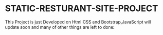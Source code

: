 ﻿# STATIC-RESTURANT-SITE-PROJECT
 This Project is just Developed on Html CSS and Bootstrap,JavaScript will update soon and many of other things are left to done:
 
 
